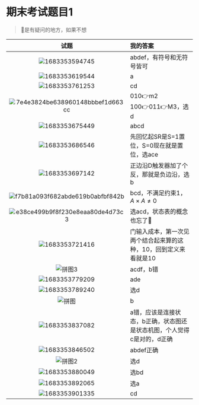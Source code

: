 # 期末考试题目1

> 🐖是有疑问的地方，如果不想

|                             试题                             | 我的答案                                                     |
| :----------------------------------------------------------: | :----------------------------------------------------------- |
|   ![1683353594745](2022考试题目.assets/1683353594745.png)    | abdef，有符号和无符号皆可                                    |
|   ![1683353619544](2022考试题目.assets/1683353619544.png)    | a                                                            |
|   ![1683353761253](2022考试题目.assets/1683353761253.png)    | cd                                                           |
| ![7e4e3824be638960148bbbef1d663cc](2022考试题目.assets/7e4e3824be638960148bbbef1d663cc.jpg) | 010👉m2<br />100👉011👉M3，选d                                  |
|   ![1683353675449](2022考试题目.assets/1683353675449.png)    | abcd                                                         |
|   ![1683353686546](2022考试题目.assets/1683353686546.png)    | 先回忆起SR是S=1置位，S=0现在就是置位，选ace                  |
|   ![1683353697142](2022考试题目.assets/1683353697142.png)    | 正边沿D触发器加了个反，那就是负边沿，选b                     |
| ![f7b81a093f682abde619b0abfbf842b](2022考试题目.assets/f7b81a093f682abde619b0abfbf842b.jpg) | bcd，不满足约束1，$A\times A \neq 0$                         |
| ![e38ce499b9f8f230e8eaa80de4d73c3](2022考试题目.assets/e38ce499b9f8f230e8eaa80de4d73c3.png) | 选acd，状态表的概念也忘了🐖                                   |
|   ![1683353721416](2022考试题目.assets/1683353721416.png)    | 门输入成本，第一次见两个结合起来算的这种，10，回到定义来看就是10 |
|           ![拼图3](2022考试题目.assets/拼图3.png)            | acdf，b错                                                    |
|   ![1683353779209](2022考试题目.assets/1683353779209.png)    | ade                                                          |
|   ![1683353789240](2022考试题目.assets/1683353789240.png)    | 选d                                                          |
|            ![拼图](2022考试题目.assets/拼图.png)             | b                                                            |
|   ![1683353837082](2022考试题目.assets/1683353837082.png)    | a错，应该是连接状态，b正确，状态图还是状态机图，个人觉得c是对的，d正确 |
|   ![1683353846502](2022考试题目.assets/1683353846502.png)    | abdef正确                                                    |
|                  ![拼图2](image/拼图2.png)                   | 选d                                                          |
|   ![1683353880049](2022考试题目.assets/1683353880049.png)    | 选bd                                                         |
|   ![1683353892065](2022考试题目.assets/1683353892065.png)    | 选a                                                          |
|   ![1683353901335](2022考试题目.assets/1683353901335.png)    | cd                                                           |

